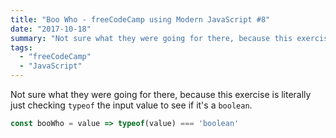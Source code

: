 ```yaml
---
title: "Boo Who - freeCodeCamp using Modern JavaScript #8"
date: "2017-10-18"
summary: "Not sure what they were going for there, because this exercise is literally just checking `typeof` the input value to see if it's a `boolean`."
tags:
  - "freeCodeCamp"
  - "JavaScript"
---
```


Not sure what they were going for there, because this exercise is literally just checking `typeof` the input value to see if it's a `boolean`.

```javascript
const booWho = value => typeof(value) === 'boolean'
```